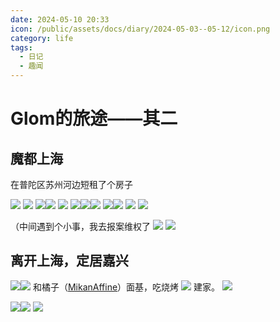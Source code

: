 ```yaml
---
date: 2024-05-10 20:33
icon: /public/assets/docs/diary/2024-05-03--05-12/icon.png
category: life
tags:
  - 日记
  - 趣闻
---
```

# Glom的旅途——其二

## 魔都上海

在普陀区苏州河边短租了个房子

![](/public/assets/docs/diary/2024-05-03--05-12/zg.png)
![](/public/assets/docs/diary/2024-05-03--05-12/2cy.png)
![](/public/assets/docs/diary/2024-05-03--05-12/sh1.png)![](/public/assets/docs/diary/2024-05-03--05-12/sh2.png)
![](/public/assets/docs/diary/2024-05-03--05-12/sh3.png)
![](/public/assets/docs/diary/2024-05-03--05-12/icon.png)![](/public/assets/docs/diary/2024-05-03--05-12/sh5.png)![](/public/assets/docs/diary/2024-05-03--05-12/sh6.png)
![](/public/assets/docs/diary/2024-05-03--05-12/2cy1.png)![](/public/assets/docs/diary/2024-05-03--05-12/2cy2.png)
![](/public/assets/docs/diary/2024-05-03--05-12/2cy3.png)
![](/public/assets/docs/diary/2024-05-03--05-12/2cy4.png)

（中间遇到个小事，我去报案维权了
![](/public/assets/docs/diary/2024-05-03--05-12/appeal.png)
![](/public/assets/docs/diary/2024-05-03--05-12/sh7.png)
## 离开上海，定居嘉兴

![](/public/assets/docs/diary/2024-05-03--05-12/jx1.png)![](/public/assets/docs/diary/2024-05-03--05-12/jx2.png)
和橘子（[MikanAffine](https://github.com/MikanAffine)）面基，吃烧烤
![](/public/assets/docs/diary/2024-05-03--05-12/jx3.png)
建家。
![](/public/assets/docs/diary/2024-05-03--05-12/jx4.png)


![](/public/assets/docs/diary/2024-05-03--05-12/jx5.png)![](/public/assets/docs/diary/2024-05-03--05-12/jx6.png)
![](/public/assets/docs/diary/2024-05-03--05-12/jx7.png)